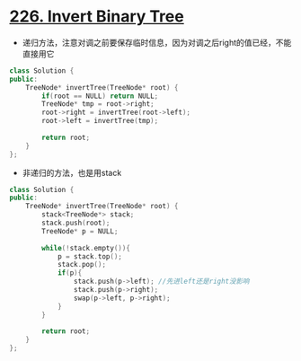# [226. Invert Binary Tree](https://leetcode.com/problems/invert-binary-tree/#/solutions)
*  递归方法，注意对调之前要保存临时信息，因为对调之后right的值已经，不能直接用它

```C++
class Solution {
public:
    TreeNode* invertTree(TreeNode* root) {
        if(root == NULL) return NULL;
        TreeNode* tmp = root->right;
        root->right = invertTree(root->left);
        root->left = invertTree(tmp);
        
        return root;
    }
};
```

* 非递归的方法，也是用stack

```C++
class Solution {
public:
    TreeNode* invertTree(TreeNode* root) {
        stack<TreeNode*> stack;
        stack.push(root);
        TreeNode* p = NULL;
        
        while(!stack.empty()){
            p = stack.top();
            stack.pop();
            if(p){
                stack.push(p->left); //先进left还是right没影响
                stack.push(p->right);
                swap(p->left, p->right);
            }
        }
        
        return root;
    }
};

```
